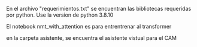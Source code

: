En el archivo "requerimientos.txt" se encuentran las bibliotecas requeridas por python.
Use la version de python 3.8.10


El notebook nmt_with_attention es para entrentrenar al transformer

en la carpeta asistente, se encuentra el asistente vistual para el CAM